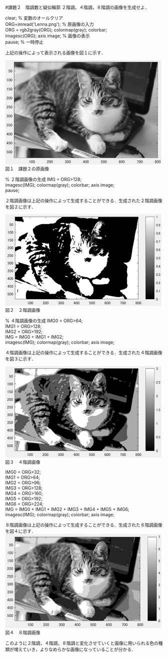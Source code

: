 #課題２　階調数と疑似輪郭
２階調，４階調，８階調の画像を生成せよ．

clear; % 変数のオールクリア  
ORG=imread('Lenna.png'); % 原画像の入力  
ORG = rgb2gray(ORG); colormap(gray); colorbar;  
imagesc(ORG); axis image; % 画像の表示  
pause; % 一時停止  

上記の操作によって表示される画像を図１に示す．

<img src="https://github.com/miyabi0529/15ec068_image_processing/blob/master/kadai2.1.PNG" width="500">  
図１　課題２の原画像


% ２階調画像の生成
IMG = ORG>128;  
imagesc(IMG); colormap(gray); colorbar;  axis image;  
pause;  

２階調画像は上記の操作によって生成することができる．生成された２階調画像を図２に示す．

<img src="https://github.com/miyabi0529/15ec068_image_processing/blob/master/kadai2.2.PNG" width="500">  
図２　２階調画像


% ４階調画像の生成
IMG0 = ORG>64;  
IMG1 = ORG>128;  
IMG2 = ORG>192;  
IMG = IMG0 + IMG1 + IMG2;  
imagesc(IMG); colormap(gray); colorbar;  axis image;  

４階調画像は上記の操作によって生成することができる．生成された４階調画像を図３に示す．

<img src="https://github.com/miyabi0529/15ec068_image_processing/blob/master/kadai2.3.PNG" width="500">  
図３　４階調画像


IMG0 = ORG>32;  
IMG1 = ORG>64;  
IMG2 = ORG>96;  
IMG3 = ORG>128;  
IMG4 = ORG>160;  
IMG5 = ORG>192;  
IMG6 = ORG>224;  
IMG = IMG0 + IMG1 + IMG2 + IMG3 + IMG4 + IMG5 + IMG6;  
imagesc(IMG); colormap(gray); colorbar;  axis image;  

８階調画像は上記の操作によって生成することができる．生成された８階調画像を図４に示す．
<img src="https://github.com/miyabi0529/15ec068_image_processing/blob/master/kadai2.4.PNG" width="500">  
図４　８階調画像


このように２階調，４階調，８階調と変化させていくと画像に用いられる色の種類が増えていき，よりなめらかな画像になっていることが分かる．
